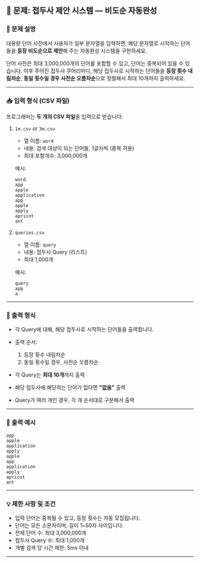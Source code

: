 ## 📄 문제: 접두사 제안 시스템 — 비도순 자동완성

### 📝 문제 설명

대용량 단어 사전에서 사용자가 일부 문자열을 입력하면, 해당 문자열로 시작하는 단어들을 **등장 비도순으로 제안**해 주는 자동완성 시스템을 구현하세요.

단어 사전은 최대 3,000,000개의 단어를 포함할 수 있고, 단어는 중복되어 있을 수 있습니다. 이후 주어진 접두사 쿠어리마다, 해당 접두사로 시작하는 단어들을 **등장 횟수 내림차순**, **동일 횟수일 경우 사전순 오름차순**으로 정렬해서 최대 10개까지 출력하세요.

---

### 📥 입력 형식 (CSV 파일)

프로그래머는 **두 개의 CSV 파일**을 입력으로 받습니다:

1. `1m.csv` or `3m.csv`

   - 열 이름: `word`
   - 내용: 검색 대상이 되는 단어들, 1글자씩 (중복 허용)
   - 최대 포함개수: 3,000,000개

   예시:

   ```
   word
   app
   apple
   application
   app
   apple
   apply
   apricot
   ant
   ```

2. `queries.csv`

   - 열 이름: `query`
   - 내용: 접두사 Query (리스트)
   - 최대 1,000개

   예시:

   ```
   query
   app
   a
   ```

---

### 📄 출력 형식

- 각 Query에 대해, 해당 접두사로 시작하는 단어들을 출력합니다.
- 출력 순서:

  1. 등장 횟수 내림차순
  2. 동일 횟수일 경우, 사전순 오름차순

- 각 Query는 **최대 10개**까지 출력
- 해당 접두사에 해당하는 단어가 없다면 **"없음"** 출력
- Query가 여러 개인 경우, 각 개 순서대로 구분해서 출력

---

### 📗 출력 예시

```
app
apple
application
apply
apple
app
application
apply
apricot
ant
```

---

### 💡 제한 사항 및 조건

- 입력 단어는 중복될 수 있고, 등장 횟수는 자동 모집됩니다.
- 단어는 모든 소문자이며, 길이 1\~50자 사이입니다.
- 전체 단어 수: 최대 3,000,000개
- 접두사 Query 수: 최대 1,000개
- 개별 검색 당 시간 제한: 5ms 이내

---
